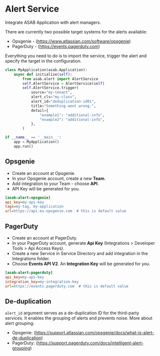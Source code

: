 # Alert Service

Integrate ASAB Application with alert managers.

There are currently two possible target systems for the alerts
available:

- Opsgenie - (https://www.atlassian.com/software/opsgenie)
- PagerDuty - (https://events.pagerduty.com)

Everything you need to do is to import the service, trigger the alert
and specify the target in the configuration.

``` python
class MyApplication(asab.Application):
    async def initialize(self):
        from asab.alert import AlertService
        self.AlertService = AlertService(self)
        self.AlertService.trigger(
            source="my-tenant",
            alert_cls="my-class",
            alert_id="deduplication-id01",
            title="Something went wrong.",
            detail={
                "example1": "additional-info",
                "example2": "additional-info",
            },
        )

if __name__ == '__main__':
    app = MyApplication()
    app.run()
```

## Opsgenie

- Create an account at Opsgenie.
- In your Opsgenie account, create a new **Team**.
- Add integration to your Team - choose **API**.
- API Key will be generated for you.


``` ini title='my_application.conf'
[asab:alert:opsgenie]
api_key=my-api-key
tags=my-tag, my-application
url=https://api.eu.opsgenie.com  # this is default value
```

## PagerDuty

- Create an account at PagerDuty.
- In your PagerDuty account, generate **Api Key** (Integrations > Developer Tools > Api Access Keys).
-   Create a new Service in Service Directory and add integration in the Integrations folder.
-   Choose **Events API V2**. An **Integration Key** will be generated for you.

``` ini title='my_application.conf'
[asab:alert:pagerduty]
api_key=my-api-key
integration_key=my-integration-key
url=https://events.pagerduty.com  # this is default value
```

## De-duplication

`alert_id` argument serves as a de-duplication ID for the third-party services. 
It enables the grouping of alerts and prevents noise. More about alert grouping:

- Opsgenie: (https://support.atlassian.com/opsgenie/docs/what-is-alert-de-duplication)
- PagerDuty: (https://support.pagerduty.com/docs/intelligent-alert-grouping)
